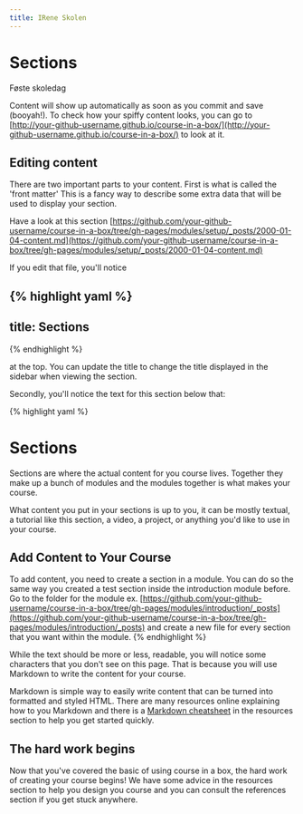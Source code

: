 ```yaml
---
title: IRene Skolen
---
```


# Sections

Føste skoledag

Content will show up automatically as soon as you commit and save (booyah!). To check how your spiffy content looks, you can go to [http://your-github-username.github.io/course-in-a-box/](http://your-github-username.github.io/course-in-a-box/) to look at it.

## Editing content

There are two important parts to your content. First is what is called the 'front matter' This is a fancy way to describe some extra data that will be used to display your section.

Have a look at this section [https://github.com/your-github-username/course-in-a-box/tree/gh-pages/modules/setup/_posts/2000-01-04-content.md](https://github.com/your-github-username/course-in-a-box/tree/gh-pages/modules/setup/_posts/2000-01-04-content.md)

If you edit that file, you'll notice

{% highlight yaml %}
---
title: Sections
---
{% endhighlight %}

at the top. You can update the title to change the title displayed in the sidebar when viewing the section.

Secondly, you'll notice the text for this section below that:

{% highlight yaml %}
# Sections

Sections are where the actual content for you course lives. Together they make up a bunch of modules and the modules together is what makes your course.

What content you put in your sections is up to you, it can be mostly textual, a tutorial like this section, a video, a project, or anything you'd like to use in your course.

## Add Content to Your Course

To add content, you need to create a section in a module. You can do so the same way you created a test section inside the introduction module before. Go to the folder for the module ex. [https://github.com/your-github-username/course-in-a-box/tree/gh-pages/modules/introduction/_posts](https://github.com/your-github-username/course-in-a-box/tree/gh-pages/modules/introduction/_posts) and create a new file for every section that you want within the module.
{% endhighlight %}

While the text should be more or less, readable, you will notice some characters that you don't see on this page. That is because you will use Markdown to write the content for your course.

Markdown is simple way to easily write content that can be turned into formatted and styled HTML. There are many resources online explaining how to you Markdown and there is a [Markdown cheatsheet]({{site.baseurl}}/modules/references/markdown-cheatsheet/) in the resources section to help you get started quickly.

## The hard work begins

Now that you've covered the basic of using course in a box, the hard work of creating your course begins! We have some advice in the resources section to help you design you course and you can consult the references section if you get stuck anywhere.
